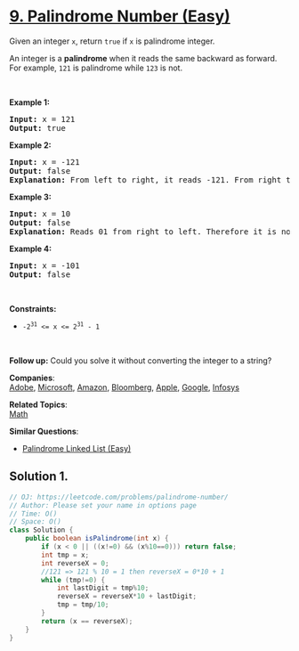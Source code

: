 # [9. Palindrome Number (Easy)](https://leetcode.com/problems/palindrome-number/)

<p>Given an integer <code>x</code>, return <code>true</code> if <code>x</code> is palindrome integer.</p>

<p>An integer is a <strong>palindrome</strong> when it reads the same backward as forward. For example, <code>121</code> is palindrome while <code>123</code> is not.</p>

<p>&nbsp;</p>
<p><strong>Example 1:</strong></p>

<pre><strong>Input:</strong> x = 121
<strong>Output:</strong> true
</pre>

<p><strong>Example 2:</strong></p>

<pre><strong>Input:</strong> x = -121
<strong>Output:</strong> false
<strong>Explanation:</strong> From left to right, it reads -121. From right to left, it becomes 121-. Therefore it is not a palindrome.
</pre>

<p><strong>Example 3:</strong></p>

<pre><strong>Input:</strong> x = 10
<strong>Output:</strong> false
<strong>Explanation:</strong> Reads 01 from right to left. Therefore it is not a palindrome.
</pre>

<p><strong>Example 4:</strong></p>

<pre><strong>Input:</strong> x = -101
<strong>Output:</strong> false
</pre>

<p>&nbsp;</p>
<p><strong>Constraints:</strong></p>

<ul>
	<li><code>-2<sup>31</sup>&nbsp;&lt;= x &lt;= 2<sup>31</sup>&nbsp;- 1</code></li>
</ul>

<p>&nbsp;</p>
<strong>Follow up:</strong> Could you solve it without converting the integer to a string?

**Companies**:  
[Adobe](https://leetcode.com/company/adobe), [Microsoft](https://leetcode.com/company/microsoft), [Amazon](https://leetcode.com/company/amazon), [Bloomberg](https://leetcode.com/company/bloomberg), [Apple](https://leetcode.com/company/apple), [Google](https://leetcode.com/company/google), [Infosys](https://leetcode.com/company/infosys)

**Related Topics**:  
[Math](https://leetcode.com/tag/math/)

**Similar Questions**:

- [Palindrome Linked List (Easy)](https://leetcode.com/problems/palindrome-linked-list/)

## Solution 1.

```java
// OJ: https://leetcode.com/problems/palindrome-number/
// Author: Please set your name in options page
// Time: O()
// Space: O()
class Solution {
    public boolean isPalindrome(int x) {
        if (x < 0 || ((x!=0) && (x%10==0))) return false;
        int tmp = x;
        int reverseX = 0;
        //121 => 121 % 10 = 1 then reverseX = 0*10 + 1
        while (tmp!=0) {
            int lastDigit = tmp%10;
            reverseX = reverseX*10 + lastDigit;
            tmp = tmp/10;
        }
        return (x == reverseX);
    }
}

```
